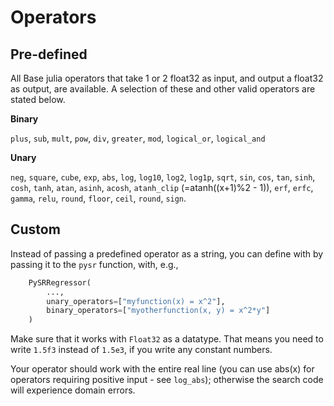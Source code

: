 # Operators

## Pre-defined

All Base julia operators that take 1 or 2 float32 as input,
and output a float32 as output, are available. A selection
of these and other valid operators are stated below.

**Binary**

`plus`, `sub`, `mult`, `pow`, `div`, `greater`, `mod`, `logical_or`,
`logical_and`

**Unary**

`neg`,
`square`,
`cube`,
`exp`,
`abs`,
`log`,
`log10`,
`log2`,
`log1p`,
`sqrt`,
`sin`,
`cos`,
`tan`,
`sinh`,
`cosh`,
`tanh`,
`atan`,
`asinh`,
`acosh`,
`atanh_clip` (=atanh((x+1)%2 - 1)),
`erf`,
`erfc`,
`gamma`,
`relu`,
`round`,
`floor`,
`ceil`,
`round`,
`sign`.

## Custom

Instead of passing a predefined operator as a string,
you can define with by passing it to the `pysr` function, with, e.g.,

```python
    PySRRegressor(
        ...,
        unary_operators=["myfunction(x) = x^2"],
        binary_operators=["myotherfunction(x, y) = x^2*y"]
    )
```


Make sure that it works with
`Float32` as a datatype. That means you need to write `1.5f3`
instead of `1.5e3`, if you write any constant numbers.

Your operator should work with the entire real line (you can use
abs(x) for operators requiring positive input - see `log_abs`); otherwise
the search code will experience domain errors.


